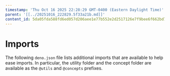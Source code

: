 ```yaml
---
timestamp: 'Thu Oct 16 2025 22:28:29 GMT-0400 (Eastern Daylight Time)'
parent: '[[../20251016_222829.5f33a21b.md]]'
content_id: 5da05fda588fd6ed057d206aee1e77b552e2d2517126e7f9bee6f662bd7c0afe
---
```


# Imports

The following `deno.json` file lists additional imports that are available to help ease imports. In particular, the utility folder and the concept folder are available as the `@utils` and `@concepts` prefixes.
